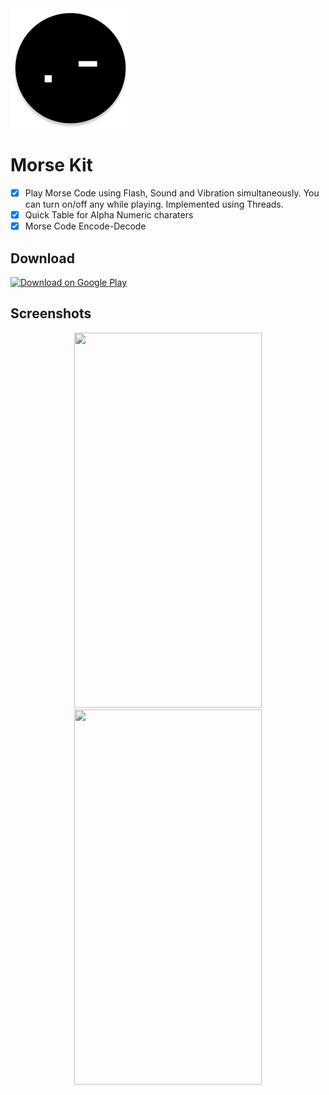 <img alt="Morse Kit" src="https://github.com/Shailesh351/Morse/raw/master/app/src/main/res/mipmap-xxxhdpi/ic_launcher_round.png">

# Morse Kit

- [x] Play Morse Code using Flash, Sound and Vibration simultaneously. You can turn on/off any while playing. Implemented using Threads. 
- [x] Quick Table for Alpha Numeric charaters
- [x] Morse Code Encode-Decode

## Download

<a href="https://play.google.com/store/apps/details?id=dev.shellbell.morse">
  <img alt="Download on Google Play" src="https://play.google.com/intl/en_us/badges/images/badge_new.png" height=43>
</a>

## Screenshots

<p align="center">
  <img src="https://user-images.githubusercontent.com/18264684/87802331-a9443a00-c86e-11ea-9f7b-319c46019102.png" height="600" width="300">
  <img src="https://user-images.githubusercontent.com/18264684/87802325-a6494980-c86e-11ea-8e95-e6a93f4a1ab7.png" height="600" width="300">
</p>
